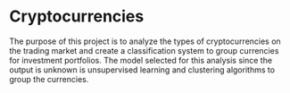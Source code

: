 # Cryptocurrencies

The purpose of this project is to analyze the types of cryptocurrencies on the trading market and create a classification system to group currencies for investment portfolios. The model selected for this analysis since the output is unknown is unsupervised learning and clustering algorithms to group the currencies.
